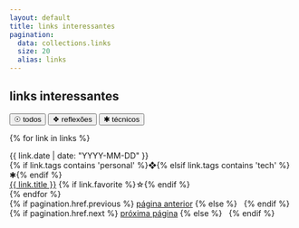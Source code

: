 ```yaml
---
layout: default
title: links interessantes
pagination:
  data: collections.links
  size: 20
  alias: links
---
```


## <span class="section-title">links interessantes</span>

<div class ="item-legend">
  <a href="/links/"><button class="legend-buttons-active">☉ todos</button></a>
  <a href="/links/tags/personal/"><button class="legend-buttons">❖ reflexões</button></a>
  <a href="/links/tags/tech/"><button class="legend-buttons">✱ técnicos</button></a>
</div>

{% for link in links %}
  <article>
    <div class="blogroll" data-tags="{% if link.tags %}{{ link.tags | join: ',' }}{% endif %}">
      <div class="blogroll-date">{{ link.date | date: "YYYY-MM-DD" }}</div>
      <div class="blogroll-tag">{% if link.tags contains 'personal' %}❖{% elsif link.tags contains 'tech' %}✱{% endif %}</div>
      <div class="blogroll-title"><a href="{{ link.link }}" target="_blank" rel="noopener noreferrer">{{ link.title }}</a> <span class="link-favorite">{% if link.favorite %}☆{% endif %}</span></div>
    </div>
  </article>
{% endfor %}

<nav class="pagination">
  {% if pagination.href.previous %}
    <a href="{{ pagination.href.previous }}">página anterior</a>
  {% else %}
    &nbsp;
  {% endif %}
  {% if pagination.href.next %}
    <a href="{{ pagination.href.next }}">próxima página</a>
  {% else %}
    &nbsp;
  {% endif %}
</nav>